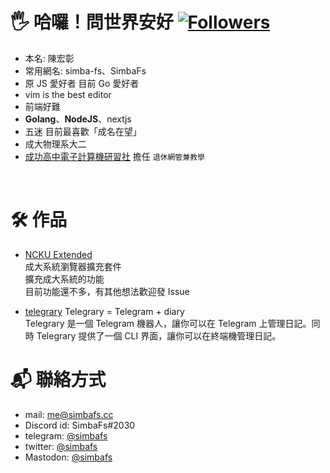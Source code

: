 # 🖐️ 哈囉！問世界安好  [![Followers](https://img.shields.io/github/followers/simbafs?style=flat-square)](https://github.com/simbafs)  
- 本名: 陳宏彰
- 常用網名: simba-fs、SimbaFs
- 原 JS 愛好者 目前 Go 愛好者
- vim is the best editor
- 前端好難
- **Golang**、**NodeJS**、nextjs
- 五迷 目前最喜歡「成名在望」
- 成大物理系大二
- [成功高中電子計算機研習社](https://ckcsc.net) 擔任 `退休網管兼教學`

<div align="center">
<img src="https://raw.githubusercontent.com/simbafs/simbafs/master/profile-summary-card-output/solarized/0-profile-details.svg" alt="">
<img src="https://raw.githubusercontent.com/simbafs/simbafs/master/profile-summary-card-output/solarized/3-stats.svg" alt="">
<img src="https://raw.githubusercontent.com/simbafs/simbafs/master/profile-summary-card-output/solarized/2-most-commit-language.svg" alt="">
</div>

# 🛠 作品
- [NCKU Extended](https://github.com/simbafs/ncku-extended)  
成大系統瀏覽器擴充套件  
擴充成大系統的功能  
目前功能還不多，有其他想法歡迎發 Issue  

- [telegrary](https://github.com/simbafs/telegrary)
Telegrary = Telegram + diary  
Telegrary 是一個 Telegram 機器人，讓你可以在 Telegram 上管理日記。同時 Telegrary 提供了一個 CLI 界面，讓你可以在終端機管理日記。

# 📬 聯絡方式
- mail: [me@simbafs.cc](mailto:me@simbafs.cc)
- Discord id: SimbaFs#2030
- telegram: [@simbafs](https://t.me/simbafs)
- twitter: [@simbafs](https://twitter.com/simbafs)
- Mastodon: <a rel="me" href="https://g0v.social/@simbafs">@simbafs</a>
